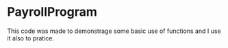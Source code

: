 # PayrollProgram
This code was made to demonstrage some basic use of functions and I use it also to pratice. 
